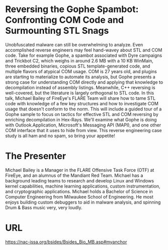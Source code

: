 # Reversing the Gophe Spambot: Confronting COM Code and Surmounting STL Snags
Unobfuscated malware can still be overwhelming to analyze. Even accomplished reverse engineers may feel hand-wavey about STL and COM code. Take for example Gophe, a spambot associated with Dyre campaigns and Trickbot C2, which weighs in around 2.6 MB with a 10 KB WinMain, three embedded binaries, copious STL template-generated code, and multiple flavors of atypical COM usage. COM is 27 years old, and plugins are starting to materialize to automate its analysis, but Gophe presents a strong case for understanding COM directly and applying that knowledge to decompilation instead of assembly listings. Meanwhile, C++ reversing is well-covered, but the literature is largely orthogonal to STL code. In this talk, Michael Bailey of FireEye's FLARE Team will share how to tame STL code with knowledge of a few key structures and how to investigate COM usage that doesn't conform to the norm. This will include a guided tour of a Gophe sample to focus on tactics for effective STL and COM reversing by enriching decompilation in Hex-Rays. We'll examine what Gophe is doing with Outlook.Application, Microsoft's Messaging API (MAPI), and one other COM interface that it uses to hide from view. This reverse engineering case study is all ham and no spam, so bring your appetite!

# The Presenter
Michael Bailey is a Manager in the FLARE Offensive Task Force (OTF) at FireEye, and an alumnus of the Mandiant Red Team. Michael has a background leading teams to research and develop Linux and Windows kernel capabilities, machine learning applications, custom instrumentation, and cryptographic applications. Michael holds a Bachelor of Science in Computer Engineering from Milwaukee School of Engineering. He most enjoys building custom debuggers to aid in malware analysis, and spinning Drum & Bass music very, very loudly.

# URL
https://nac-issa.org/bsides/Bsides_Bio_MB.asp#myanchor
